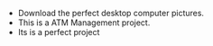 - Download the perfect desktop computer pictures.
- This is a ATM Management project.
- Its is a perfect project

